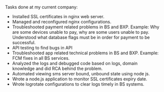 Tasks done at my current company:
- Installed SSL certificates in nginx web server.
- Managed and reconfigured nginx configurations.
- Troubleshooted payment related problems in BS and BXP. Example: Why are some devices unable to pay, why are some users unable to pay. Understood what database flags must be in order for payment to be successful.
- API testing to find bugs in API
- Troubleshooted app related technical problems in BS and BXP. Example: FCM fixes in all BS services.
- Analyzed the logs and debugged code based on logs, domain knowledge and did RCA behind the problem.
- Automated viewing sms server bound, unbound state using node js.
- Wrote a node.js application to monitor SSL certificates expiry date.
- Wrote logrotate configurations to clear logs timely in BS systems.

